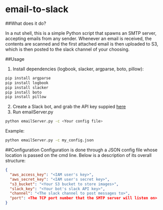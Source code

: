 # email-to-slack

##What does it do?

In a nut shell, this is a simple Python script that spawns an SMTP server, 
accepting emails from any sender. Whenever an email is received, the contents 
are scanned and the first attached email is then uploaded to S3,
which is then posted to the slack channel of your choosing.

##Usage
1. Install dependencies (logbook, slacker, argparse, boto, pillow):
```Bash
pip install argparse
pip install logbook
pip install slacker
pip install boto
pip install pillow
```
2. Create a Slack bot, and grab the API key suppied [here](https://api.slack.com/bot-users)
3. Run emailServer.py
```Bash
python emailServer.py -c <Your config file>
```
Example: 
```Bash
python emailServer.py -c my_config.json
```

##Configuration
Configuration is done through a JSON config file whose location is passed on the cmd line.
Below is a description of its overall structure:
```json
{
  "aws_access_key": "<IAM user's key>",
  "aws_secret_key": "<IAM user's secret key>",
  "s3_bucket": "<Your S3 bucket to store images>",
  "slack_key": "<Your bot's slack API key>",
  "channel": "<The slack channel to post messages to>",
  "port": <The TCP port number that the SMTP server will listen on>
}
```